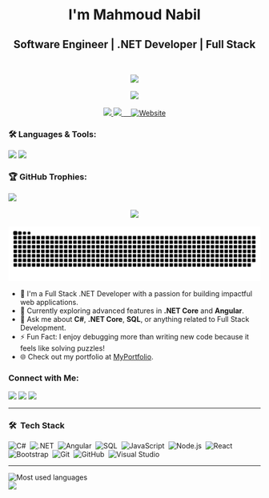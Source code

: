 <h1 align="center">  I'm Mahmoud Nabil
<!--   <img src="https://media.giphy.com/media/hvRJCLFzcasrR4ia7z/giphy.gif" width="28"> -->
</h1>

<h2 align="center">Software Engineer | .NET Developer | Full Stack</h2><br>

  <!-- Google Me -->
  <p align="center">
    <a href="https://www.linkedin.com/in/emahmoudnabil/">
      <img src="https://readme-typing-svg.herokuapp.com/?lines=Visit%20my%20LinkedIn%20Profile;&font=Bold%20Code&center=true&color=30D050&pause=1750&size=21">
    </a>
  </p>
<!-- Profile Views -->
  <p align="center">
      <img src="https://komarev.com/ghpvc/?username=mahmoud-nabil&color=4010B0" height="23"/>
  </p>

  <p align="center">
    <a href="https://api.whatsapp.com/send?phone=00201146285867">
      <img src="https://upload.wikimedia.org/wikipedia/commons/thumb/6/6b/WhatsApp.svg/800px-WhatsApp.svg.png" height="60"/>
    </a>
    <a href="https://www.linkedin.com/in/emahmoudnabil/">
      <img src="https://raw.githubusercontent.com/rahuldkjain/github-profile-readme-generator/master/src/images/icons/Social/linked-in-alt.svg" height="60"/>
    </a>
  
<a href="https://emahmoudnabil.vercel.app/">
    <img src="https://cdn-icons-png.flaticon.com/512/841/841364.png" height="60" alt="Website"/>
    </a>
  </p>


<h3 align="left">🛠️ Languages & Tools:</h3>
  <p align="left">
    <img height="75" src="https://go-skill-icons.vercel.app/api/icons?i=cpp,cs,dotnet,sqlserver,redis,postman,html,css,js,docker,git"/>
    <img height="75" src="https://go-skill-icons.vercel.app/api/icons?i=ts,angular,react,nextjs,nodejs,express,mongodb,mysql,swagger"/>
  </p>



<h3 align="left">🏆 GitHub Trophies:</h3>
  <p align="left">
    <img src="https://github-profile-trophy.vercel.app/?username=mahmoud-nabil&theme=onestar&row=1&column=7"/>
  </p>

  <!-- Languages -->
  <p align="center">
    <img src="https://github-readme-stats.vercel.app/api/top-langs?username=a-hemeda&layout=compact&langs_count=5&theme=codeSTACKr"/>
  </p>

  <!-- Snake -->
  <p align="center">
    <img src="https://raw.githubusercontent.com/platane/snk/output/github-contribution-grid-snake-dark.svg">
  </p>

  
<!-- Typing SVG -->
<!--<p align="center">-->
<!--   <a href="https://github.com/DenverCoder1/readme-typing-svg"><img src="https://readme-typing-svg.herokuapp.com/?lines=Full-Stack%20.NET%20Developer;C%23%20|%20.NET%20Core%20|%20MVC%20|%20Angular;Always%20learning%20new%20technologies!&font=Fira%20Code&center=true&width=440&height=45&color=00b4d8&vCenter=true&size=22"></a> -->
<!--</p>-->

- 🏢 I'm a Full Stack .NET Developer with a passion for building impactful web applications.
- 🌱 Currently exploring advanced features in **.NET Core** and **Angular**.
- 💬 Ask me about **C#**, **.NET Core**, **SQL**, or anything related to Full Stack Development.
- ⚡ Fun Fact: I enjoy debugging more than writing new code because it feels like solving puzzles!
- 🌐 Check out my portfolio at [MyPortfolio](https://emahmoudnabil.vercel.app/).

### Connect with Me:

<a href="https://www.linkedin.com/in/emahmoudnabil/" target="_blank"><img src="https://img.shields.io/badge/-Mahmoud%20Nabil-0077B5?style=for-the-badge&logo=Linkedin&logoColor=white"/></a>
<a href="https://t.me/emahmoudnabil" target="_blank"><img src="https://img.shields.io/badge/-Mahmoud%20Nabil-26A5E4?style=for-the-badge&logo=telegram&logoColor=white"/></a>
<a href="mailto:e.mahmoudnabil@gmail.com" target="_blank"><img src="https://img.shields.io/badge/-Email%20Me-EA4335?style=for-the-badge&logo=Gmail&logoColor=white"/></a>

---

### 🛠 &nbsp;Tech Stack

![C#](https://img.shields.io/badge/-C%23-05122A?style=flat&logo=c-sharp&logoColor=white)&nbsp;
![.NET](https://img.shields.io/badge/-.NET%20Core-05122A?style=flat&logo=.net&logoColor=5C2D91)&nbsp;
![Angular](https://img.shields.io/badge/-Angular-05122A?style=flat&logo=angular&logoColor=DD0031)&nbsp;
![SQL](https://img.shields.io/badge/-SQL-05122A?style=flat&logo=mysql&logoColor=4479A1)&nbsp;
![JavaScript](https://img.shields.io/badge/-JavaScript-05122A?style=flat&logo=javascript)&nbsp;
![Node.js](https://img.shields.io/badge/-Node.js-05122A?style=flat&logo=node.js&logoColor=339933)&nbsp;
![React](https://img.shields.io/badge/-React-05122A?style=flat&logo=react)&nbsp;
![Bootstrap](https://img.shields.io/badge/-Bootstrap-05122A?style=flat&logo=bootstrap&logoColor=563D7C)&nbsp;
![Git](https://img.shields.io/badge/-Git-05122A?style=flat&logo=git)&nbsp;
![GitHub](https://img.shields.io/badge/-GitHub-05122A?style=flat&logo=github)&nbsp;
![Visual Studio](https://img.shields.io/badge/-Visual%20Studio-05122A?style=flat&logo=visual-studio&logoColor=5C2D91)&nbsp;

---

<img align="left" src="https://github-readme-stats.vercel.app/api/top-langs?username=mahmoud-nabil&show_icons=true&locale=en&layout=compact&theme=radical" alt="Most used languages" />
<br>

<a href="https://komarev.com/ghpvc/?username=mahmoud-nabil&style=for-the-badge">
    <img src="https://komarev.com/ghpvc/?username=mahmoud-nabil&style=for-the-badge">
</a>
